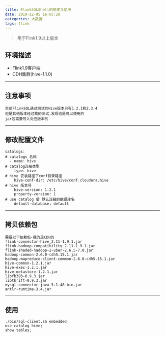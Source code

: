 ```yaml
---
title: FlinkSQLShell的搭建与使用
date: 2019-12-05 16:05:28
categories: 大数据
tags: flink
---
```


> 用于Flink1.9以上版本

<!-- more -->

## 环境描述
- Flink1.9客户端
- CDH集群(hive-1.1.0)

---

## 注意事项
```
目前FlinkSQL通过测试的Hive版本只有1.2.1和2.3.4
但是其他版本经过我的测试,发现也是可以使用的
jar包需要导入对应版本的
```

---

## 修改配置文件
```
catalogs:
# catalogs 名称
  - name: hive
# catalog连接类型
    type: hive
# hive 安装路径下conf目录路径
    hive-conf-dir: /etc/hive/conf.cloudera.hive
# hive 版本号
    hive-version: 1.2.1
    property-version: 1
# use catalog 后 默认连接的数据库名
    default-database: default
```

---

## 拷贝依赖包
```
需要以下依赖包-我的是CDH的
flink-connector-hive_2.11-1.9.1.jar
flink-hadoop-compatibility_2.11-1.9.1.jar
flink-shaded-hadoop-2-uber-2.6.5-7.0.jar
hadoop-common-2.6.0-cdh5.15.1.jar
hadoop-mapreduce-client-common-2.6.0-cdh5.15.1.jar
hive-common-1.2.1.jar
hive-exec-1.2.1.jar
hive-metastore-1.2.1.jar
libfb303-0.9.3.jar
libthrift-0.9.3.jar
mysql-connector-java-5.1.48-bin.jar
antlr-runtime-3.4.jar
```

---

## 使用
```
./bin/sql-client.sh embedded
use catalog hive;
show tables;
```